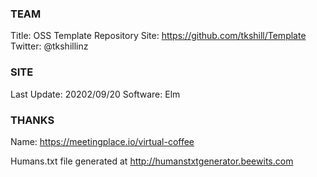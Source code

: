### TEAM
  Title: OSS Template Repository
  Site: https://github.com/tkshill/Template
  Twitter: @tkshillinz

### SITE
  Last Update: 20202/09/20
  Software: Elm

### THANKS
  Name: https://meetingplace.io/virtual-coffee


Humans.txt file generated at http://humanstxtgenerator.beewits.com

